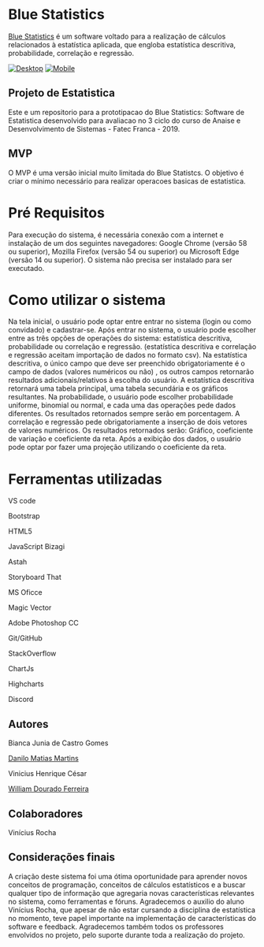# Blue Statistics	

[Blue Statistics](https://willdfz.github.io "Blue Statistics") é um software voltado para a realização de cálculos relacionados à estatística aplicada,
que engloba estatística descritiva, probabilidade, correlação e regressão. 

[![Desktop](http://willdfz.github.io/media/Landing_page_desktop.png "Desktop")](http://willdfz.github.io/media/Landing_page_desktop.png "Desktop")
[![Mobile](http://willdfz.github.io/media/Landing_page_mobile.png "Mobile")](http://http://willdfz.github.io/media/Landing_page_mobile.png "Mobile")

## Projeto de Estatistica 

Este e um repositorio para a prototipacao do Blue Statistics: Software de Estatistica desenvolvido para avaliacao no 3 ciclo do curso de Anaise e Desenvolvimento de Sistemas - Fatec Franca - 2019.

## MVP

O MVP é uma versão inicial muito limitada do Blue Statistcs. O objetivo é criar o mínimo necessário para realizar operacoes basicas de estatistica. 



# Pré Requisitos
Para execução do sistema, é necessária conexão com a internet e instalação de um dos seguintes navegadores:
Google Chrome (versão 58 ou superior), Mozilla Firefox (versão 54 ou superior) ou Microsoft Edge (versão 14 ou superior). 
O sistema não precisa ser instalado para ser executado.

# Como utilizar o sistema
Na tela inicial, o usuário pode optar entre entrar no sistema (login ou como convidado) e cadastrar-se.
Após entrar no sistema, o usuário pode escolher entre as três opções de operações do sistema:
estatística descritiva, probabilidade ou correlação e regressão. (estatística descritiva e correlação e regressão aceitam
importação de dados no formato csv).
Na estatística descritiva, o único campo que deve ser preenchido obrigatoriamente é o campo de dados 
(valores numéricos ou não) , os outros campos retornarão resultados adicionais/relativos à escolha do usuário. 
A estatística descritiva retornará uma tabela principal, uma tabela secundária e os gráficos resultantes. 
Na probabilidade, o usuário pode escolher probabilidade uniforme, binomial ou normal, e cada uma das operações pede dados
diferentes. Os resultados retornados sempre serão em porcentagem.
A correlação e regressão pede obrigatoriamente a inserção de dois vetores de valores numéricos. Os resultados retornados
serão: Gráfico, coeficiente de variação e coeficiente da reta. Após a exibição dos dados, o usuário pode optar por fazer
uma projeção utilizando o coeficiente da reta.

# Ferramentas utilizadas
VS code

Bootstrap 

HTML5

JavaScript
Bizagi

Astah

Storyboard That

MS Oficce

Magic Vector 

Adobe Photoshop CC

Git/GitHub

StackOverflow

ChartJs

Highcharts

Discord

## Autores
Bianca Junia de Castro Gomes

[Danilo Matias Martins](https://github.com/DaniloMatias "Danilo Matias Martins")

Vinicius Henrique César

[William Dourado Ferreira](https://github.com/WillDFz "William Dourado Ferreira")

## Colaboradores
Vinícius Rocha

## Considerações finais
A criação deste sistema foi uma ótima oportunidade para aprender novos conceitos de programação, conceitos de cálculos
estatísticos e a buscar qualquer tipo de informação que agregaria novas características relevantes no sistema, como 
ferramentas e fóruns. Agradecemos o auxilio do aluno Vinícius Rocha, que apesar de não estar cursando a disciplina de 
estatística no momento, teve papel importante na implementação de características do software e feedback. Agradecemos também 
todos os professores envolvidos no projeto, pelo suporte durante toda a realização do projeto. 





